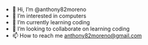 - 👋 Hi, I’m @anthony82moreno
- 👀 I’m interested in computers
- 🌱 I’m currently learning coding
- 💞️ I’m looking to collaborate on learning coding
- 📫 How to reach me anthony82moreno@gmail.com

<!---
anthony82moreno/anthony82moreno is a ✨ special ✨ repository because its `README.md` (this file) appears on your GitHub profile.
You can click the Preview link to take a look at your changes.
--->
